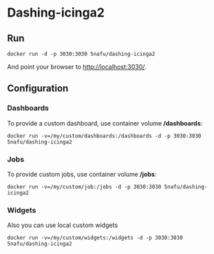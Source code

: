 # Dashing-icinga2

## Run
```docker run -d -p 3030:3030 5nafu/dashing-icinga2```

And point your browser to [http://localhost:3030/](http://localhost:3030/).


## Configuration
### Dashboards
To provide a custom dashboard, use container volume **/dashboards**:

```docker run -v=/my/custom/dashboards:/dashboards -d -p 3030:3030 5nafu/dashing-icinga2```

### Jobs
To provide custom jobs, use container volume **/jobs**:

```docker run -v=/my/custom/job:/jobs -d -p 3030:3030 5nafu/dashing-icinga2```

### Widgets

Also you can use local custom widgets

```docker run -v=/my/custom/widgets:/widgets -d -p 3030:3030 5nafu/dashing-icinga2```


